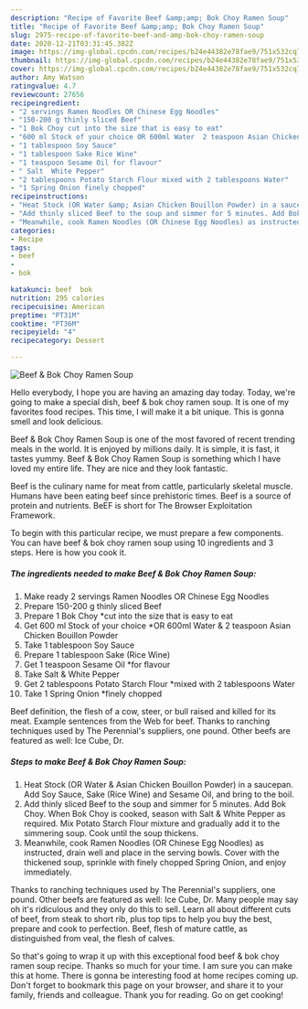 ```yaml
---
description: "Recipe of Favorite Beef &amp;amp; Bok Choy Ramen Soup"
title: "Recipe of Favorite Beef &amp;amp; Bok Choy Ramen Soup"
slug: 2975-recipe-of-favorite-beef-and-amp-bok-choy-ramen-soup
date: 2020-12-21T03:31:45.382Z
image: https://img-global.cpcdn.com/recipes/b24e44382e78fae9/751x532cq70/beef-bok-choy-ramen-soup-recipe-main-photo.jpg
thumbnail: https://img-global.cpcdn.com/recipes/b24e44382e78fae9/751x532cq70/beef-bok-choy-ramen-soup-recipe-main-photo.jpg
cover: https://img-global.cpcdn.com/recipes/b24e44382e78fae9/751x532cq70/beef-bok-choy-ramen-soup-recipe-main-photo.jpg
author: Amy Watson
ratingvalue: 4.7
reviewcount: 27656
recipeingredient:
- "2 servings Ramen Noodles OR Chinese Egg Noodles"
- "150-200 g thinly sliced Beef"
- "1 Bok Choy cut into the size that is easy to eat"
- "600 ml Stock of your choice OR 600ml Water  2 teaspoon Asian Chicken Bouillon Powder"
- "1 tablespoon Soy Sauce"
- "1 tablespoon Sake Rice Wine"
- "1 teaspoon Sesame Oil for flavour"
- " Salt  White Pepper"
- "2 tablespoons Potato Starch Flour mixed with 2 tablespoons Water"
- "1 Spring Onion finely chopped"
recipeinstructions:
- "Heat Stock (OR Water &amp; Asian Chicken Bouillon Powder) in a saucepan. Add Soy Sauce, Sake (Rice Wine) and Sesame Oil, and bring to the boil."
- "Add thinly sliced Beef to the soup and simmer for 5 minutes. Add Bok Choy. When Bok Choy is cooked, season with Salt &amp; White Pepper as required. Mix Potato Starch Flour mixture and gradually add it to the simmering soup. Cook until the soup thickens."
- "Meanwhile, cook Ramen Noodles (OR Chinese Egg Noodles) as instructed, drain well and place in the serving bowls. Cover with the thickened soup, sprinkle with finely chopped Spring Onion, and enjoy immediately."
categories:
- Recipe
tags:
- beef
- 
- bok

katakunci: beef  bok 
nutrition: 295 calories
recipecuisine: American
preptime: "PT31M"
cooktime: "PT36M"
recipeyield: "4"
recipecategory: Dessert

---
```



![Beef &amp; Bok Choy Ramen Soup](https://img-global.cpcdn.com/recipes/b24e44382e78fae9/751x532cq70/beef-bok-choy-ramen-soup-recipe-main-photo.jpg)

Hello everybody, I hope you are having an amazing day today. Today, we're going to make a special dish, beef &amp; bok choy ramen soup. It is one of my favorites food recipes. This time, I will make it a bit unique. This is gonna smell and look delicious.

Beef &amp; Bok Choy Ramen Soup is one of the most favored of recent trending meals in the world. It is enjoyed by millions daily. It is simple, it is fast, it tastes yummy. Beef &amp; Bok Choy Ramen Soup is something which I have loved my entire life. They are nice and they look fantastic.

Beef is the culinary name for meat from cattle, particularly skeletal muscle. Humans have been eating beef since prehistoric times. Beef is a source of protein and nutrients. BeEF is short for The Browser Exploitation Framework.


To begin with this particular recipe, we must prepare a few components. You can have beef &amp; bok choy ramen soup using 10 ingredients and 3 steps. Here is how you cook it.

<!--inarticleads1-->

##### The ingredients needed to make Beef &amp; Bok Choy Ramen Soup:

1. Make ready 2 servings Ramen Noodles OR Chinese Egg Noodles
1. Prepare 150-200 g thinly sliced Beef
1. Prepare 1 Bok Choy *cut into the size that is easy to eat
1. Get 600 ml Stock of your choice *OR 600ml Water &amp; 2 teaspoon Asian Chicken Bouillon Powder
1. Take 1 tablespoon Soy Sauce
1. Prepare 1 tablespoon Sake (Rice Wine)
1. Get 1 teaspoon Sesame Oil *for flavour
1. Take  Salt &amp; White Pepper
1. Get 2 tablespoons Potato Starch Flour *mixed with 2 tablespoons Water
1. Take 1 Spring Onion *finely chopped


Beef definition, the flesh of a cow, steer, or bull raised and killed for its meat. Example sentences from the Web for beef. Thanks to ranching techniques used by The Perennial&#39;s suppliers, one pound. Other beefs are featured as well: Ice Cube, Dr. 

<!--inarticleads2-->

##### Steps to make Beef &amp; Bok Choy Ramen Soup:

1. Heat Stock (OR Water &amp; Asian Chicken Bouillon Powder) in a saucepan. Add Soy Sauce, Sake (Rice Wine) and Sesame Oil, and bring to the boil.
1. Add thinly sliced Beef to the soup and simmer for 5 minutes. Add Bok Choy. When Bok Choy is cooked, season with Salt &amp; White Pepper as required. Mix Potato Starch Flour mixture and gradually add it to the simmering soup. Cook until the soup thickens.
1. Meanwhile, cook Ramen Noodles (OR Chinese Egg Noodles) as instructed, drain well and place in the serving bowls. Cover with the thickened soup, sprinkle with finely chopped Spring Onion, and enjoy immediately.


Thanks to ranching techniques used by The Perennial&#39;s suppliers, one pound. Other beefs are featured as well: Ice Cube, Dr. Many people may say oh it&#39;s ridiculous and they only do this to sell. Learn all about different cuts of beef, from steak to short rib, plus top tips to help you buy the best, prepare and cook to perfection. Beef, flesh of mature cattle, as distinguished from veal, the flesh of calves. 

So that's going to wrap it up with this exceptional food beef &amp; bok choy ramen soup recipe. Thanks so much for your time. I am sure you can make this at home. There is gonna be interesting food at home recipes coming up. Don't forget to bookmark this page on your browser, and share it to your family, friends and colleague. Thank you for reading. Go on get cooking!
